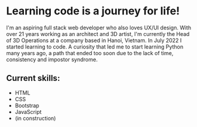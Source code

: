 # Learning code is a journey for life!

I'm an aspiring full stack web developer who also loves UX/UI design.
With over 21 years working as an architect and 3D artist, I'm currently the Head of 3D Operations at a company based in Hanoi, Vietnam. In July 2022 I started learning to code. A curiosity that led me to start learning Python many years ago, a path that ended too soon due to the lack of time, consistency and impostor syndrome.  

## Current skills:
- HTML
- CSS
- Bootstrap
- JavaScript
- (in construction)
